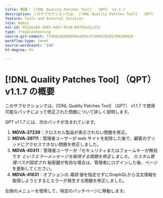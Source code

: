 ```yaml
---
title: 概要： [!DNL Quality Patches Tool]  （QPT） v1.1.7
description: このサブセクションでは、 [!DNL Quality Patches Tool]  （QPT） v1.1.7 で使用可能なパッチによって修正された問題について詳しく説明します。
feature: Tools and External Services
role: Admin
exl-id: 952da10d-3085-4db7-9fa0-0d759a31c23c
type: Troubleshooting
source-git-commit: 7fdb02a6d89d50ea593c5fd99d78101f89198424
workflow-type: tm+mt
source-wordcount: '148'
ht-degree: 0%

---
```


# [!DNL Quality Patches Tool] （QPT） v1.1.7 の概要

このサブセクションでは、[!DNL Quality Patches Tool] （QPT） v1.1.7 で使用可能なパッチによって修正された問題について詳しく説明します。

QPT v1.1.7 には、次のパッチが含まれています。

1. **MDVA-27239**：クロスセル製品が表示されない問題を修正。
1. **MDVA-39711**：管理者ユーザーが web サイトを削除した後で、顧客のグリッドにアクセスできない問題を修正しました。
1. **MDVA-40311**：管理者ユーザーが「セキュリティまたはフォームキーが無効です *というエラーメッセージを取得する問題を修正しました。 カスタム管理パスが設定され* 秘密鍵が有効な場合は、管理者にログインした後、ページを更新してください。
1. **MDVA-41631**：オプションの *電話* 値を指定せずにGraphQLから注文情報を取得しようとするとエラーが発生する問題を修正しました。


左側のメニューを使用して、特定のパッチページに移動します。
